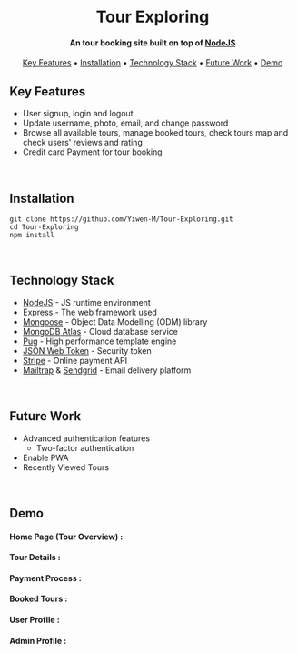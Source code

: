 <h1 align="center">
  <br>
  Tour Exploring
  <br>
</h1>

<h4 align="center">An tour booking site built on top of <a href="https://nodejs.org/en/" target="_blank">NodeJS</a></h4>

<p align="center">
  <a href="#key-features">Key Features</a> •
    <a href="#installation">Installation</a> • 
  <a href="#technology-stack">Technology Stack</a> •
  <a href="#future-work">Future Work</a> •
   <a href="#demo">Demo</a>
</p>

## Key Features

* User signup, login and logout
* Update username, photo, email, and change password
* Browse all available tours, manage booked tours, check tours map and check users' reviews and rating
* Credit card Payment for tour booking
<br>
  
## Installation
```
git clone https://github.com/Yiwen-M/Tour-Exploring.git
cd Tour-Exploring
npm install
```
<br>
  
## Technology Stack

* [NodeJS](https://nodejs.org/en/) - JS runtime environment
* [Express](http://expressjs.com/) - The web framework used
* [Mongoose](https://mongoosejs.com/) - Object Data Modelling (ODM) library
* [MongoDB Atlas](https://www.mongodb.com/cloud/atlas) - Cloud database service
* [Pug](https://pugjs.org/api/getting-started.html) - High performance template engine
* [JSON Web Token](https://jwt.io/) - Security token
* [Stripe](https://stripe.com/) - Online payment API
* [Mailtrap](https://mailtrap.io/) & [Sendgrid](https://sendgrid.com/) - Email delivery platform
<br>

## Future Work

* Advanced authentication features
  - Two-factor authentication
* Enable PWA
* Recently Viewed Tours
<br>

## Demo

#### Home Page (Tour Overview) :


#### Tour Details :


#### Payment Process :


#### Booked Tours :


#### User Profile :


#### Admin Profile :

